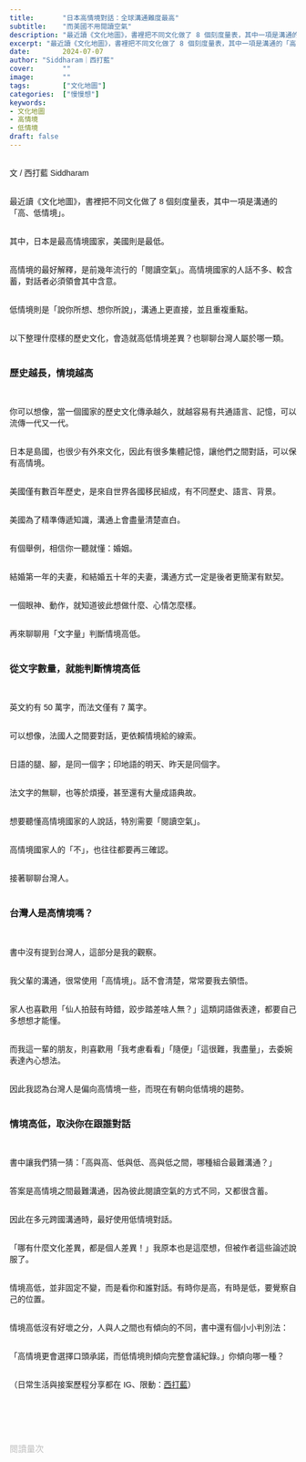 ```yaml
---
title:       "日本高情境對話：全球溝通難度最高"
subtitle:    "而美國不用閱讀空氣"
description: "最近讀《文化地圖》，書裡把不同文化做了 8 個刻度量表，其中一項是溝通的「高、低情境」..."
excerpt: "最近讀《文化地圖》，書裡把不同文化做了 8 個刻度量表，其中一項是溝通的「高、低情境」..."
date:        2024-07-07
author: "Siddharam｜西打藍"
cover:       ""
image:       ""
tags:        ["文化地圖"]
categories:  ["慢慢想"]
keywords:
- 文化地圖
- 高情境
- 低情境
draft: false
---
```


<article style="font-family: 'Noto Sans TC', '微軟正黑體', sans-serif; font-weight: 300;">

<br>文 / 西打藍 Siddharam<br><br>

最近讀《文化地圖》，書裡把不同文化做了 8 個刻度量表，其中一項是溝通的「高、低情境」。<br><br>

其中，日本是最高情境國家，美國則是最低。<br><br>

高情境的最好解釋，是前幾年流行的「閱讀空氣」。高情境國家的人話不多、較含蓄，對話者必須領會其中含意。<br><br>

低情境則是「說你所想、想你所說」，溝通上更直接，並且重複重點。<br><br>

以下整理什麼樣的歷史文化，會造就高低情境差異？也聊聊台灣人屬於哪一類。<br><br>


<h3 class="article-h1-color">歷史越長，情境越高</h3><br>

你可以想像，當一個國家的歷史文化傳承越久，就越容易有共通語言、記憶，可以流傳一代又一代。<br><br>

日本是島國，也很少有外來文化，因此有很多集體記憶，讓他們之間對話，可以保有高情境。<br><br>

美國僅有數百年歷史，是來自世界各國移民組成，有不同歷史、語言、背景。<br><br>

美國為了精準傳遞知識，溝通上會盡量清楚直白。<br><br>

有個舉例，相信你一聽就懂：婚姻。<br><br>

結婚第一年的夫妻，和結婚五十年的夫妻，溝通方式一定是後者更簡潔有默契。<br><br>

一個眼神、動作，就知道彼此想做什麼、心情怎麼樣。<br><br>

再來聊聊用「文字量」判斷情境高低。<br><br>


<h3 class="article-h1-color">從文字數量，就能判斷情境高低</h3><br>

英文約有 50 萬字，而法文僅有 7 萬字。<br><br>

可以想像，法國人之間要對話，更依賴情境給的線索。<br><br>

日語的腿、腳，是同一個字；印地語的明天、昨天是同個字。<br><br>

法文字的無聊，也等於煩擾，甚至還有大量成語典故。<br><br>

想要聽懂高情境國家的人說話，特別需要「閱讀空氣」。<br><br>

高情境國家人的「不」，也往往都要再三確認。<br><br>

接著聊聊台灣人。<br><br>


<h3 class="article-h1-color">台灣人是高情境嗎？</h3><br>

書中沒有提到台灣人，這部分是我的觀察。<br><br>

我父輩的溝通，很常使用「高情境」。話不會清楚，常常要我去領悟。<br><br>

家人也喜歡用「仙人拍鼓有時錯，跤步踏差啥人無？」這類詞語做表達，都要自己多想想才能懂。<br><br>

而我這一輩的朋友，則喜歡用「我考慮看看」「隨便」「這很難，我盡量」，去委婉表達內心想法。<br><br>

因此我認為台灣人是偏向高情境一些，而現在有朝向低情境的趨勢。<br><br>


<h3 class="article-h1-color">情境高低，取決你在跟誰對話</h3><br>

書中讓我們猜一猜：「高與高、低與低、高與低之間，哪種組合最難溝通？」<br><br>

答案是高情境之間最難溝通，因為彼此閱讀空氣的方式不同，又都很含蓄。<br><br>

因此在多元跨國溝通時，最好使用低情境對話。<br><br>

「哪有什麼文化差異，都是個人差異！」我原本也是這麼想，但被作者這些論述說服了。<br><br>

情境高低，並非固定不變，而是看你和誰對話。有時你是高，有時是低，要覺察自己的位置。<br><br>

情境高低沒有好壞之分，人與人之間也有傾向的不同，書中還有個小小判別法：<br><br>

「高情境更會選擇口頭承諾，而低情境則傾向完整會議紀錄。」你傾向哪一種？<br><br>










<!-- 
<!-- 案例 > 證明案例 > 壞處 > 怎麼改變（列步驟） > 結語總結金句 -->


（日常生活與接案歷程分享都在 IG、限動：<a href="https://www.instagram.com/sidd.blue/" target="_blank">西打藍</a>）<br><br>

<!-- <h3 class="article-h1-color"></h3><br> -->





<br><br><br>

</article>

<div style="color: #bfbfbf; font-size: 15px;" id="busuanzi_container_page_pv">
  閱讀量<span id="busuanzi_value_page_pv"></span>次
</div>

<script src="../../js/post.js"></script>
